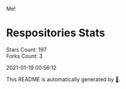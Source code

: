 Me!

# Respositories Stats
Stars Count: 197  
Forks Count: 3

2021-01-19 00:56:12  

This README is automatically generated by [🐰](https://github.com/rnitta/rnitta).
